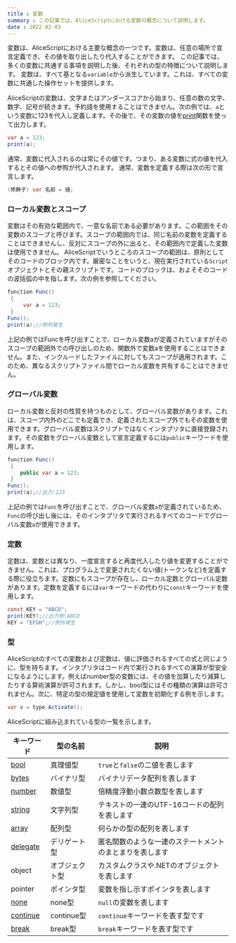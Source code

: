 ```yaml
---
title : 変数
summary : この記事では、AliceScriptにおける変数の概念について説明します。
date : 2022-02-03
---
```

変数は、AliceScriptにおける主要な概念の一つです。変数は、任意の場所で宣言定義でき、その値を取り出したり代入することができます。 この記事では、多くの変数に共通する事項を説明した後、それぞれの型の特徴について説明します。 変数は、すべて基となる`variable`から派生しています。これは、すべての変数に共通した操作セットを提供します。

AliceScriptの変数は、文字またはアンダースコアから始まり、任意の数の文字、数字、記号が続きます。予約語を使用することはできません。次の例では、`a`という変数に123を代入し定義します。その後で、その変数の値を[print](../api/alice/print.md)関数を使って出力します。

```cs title="AliceScript"
var a = 123;
print(a);
```

通常、変数に代入されるのは常にその値です。つまり、ある変数に式の値を代入するとその値への参照が代入されます。 通常、変数を定義する際は次の形で宣言します。

```cs title="AliceScript"
(修飾子) var 名前 = 値;
```

### ローカル変数とスコープ
変数はその有効な範囲内で、一意な名前である必要があります。この範囲をその変数のスコープと呼びます。スコープの範囲内では、同じ名前の変数を定義することはできませんし、反対にスコープの外に出ると、その範囲内で定義した変数は使用できません。 AliceScriptでいうところのスコープの範囲は、原則としてそのコードのブロック内です。厳密なことをいうと、現在実行されている`Script`オブジェクトとその親スクリプトです。コードのブロックは、およそそのコードの波括弧の中を指します。次の例を参照してください。

```cs title="AliceScript"
function Func()
 {
     var a = 123;
 }
Func();
print(a);//例外発生
```

上記の例ではFuncを呼び出すことで、ローカル変数aが定義されていますがそのスコープの範囲外での呼び出しのため、関数外で変数aを使用することはできません。また、インクルードしたファイルに対してもスコープが適用されます。このため、異なるスクリプトファイル間でローカル変数を共有することはできません。

### グローバル変数
ローカル変数と反対の性質を持つものとして、グローバル変数があります。これは、スコープ内外のどこでも定義でき、定義されたスコープ外でもその変数を使用できます。グローバル変数はスクリプトではなくインタプリタに直接登録されます。その変数をグローバル変数として宣言定義するには`public`キーワードを使用します。

```cs title="AliceScript"
function Func()
 {
    public var a = 123;
 }
Func();
print(a);//出力:123
```

上記の例では`Func`を呼び出すことで、グローバル変数`a`が定義されているため、`Func`の呼び出し後には、そのインタプリタで実行されるすべてのコードでグローバル変数`a`が使用できます。

### 定数
定数は、変数とは異なり、一度宣言すると再度代入したり値を変更することができません。これは、プログラム上で変更されたくない値(トークンなど)を定義する際に役立ちます。定数にもスコープが存在し、ローカル定数とグローバル定数があります。定数を定義するには`var`キーワードの代わりに`const`キーワードを使用します。

```cs title="AliceScript"
const KEY = "ABCD";
print(KEY);//出力例:ABCD
KEY = "EFGH";//例外発生
```

### 型
AliceScriptのすべての変数および定数は、値に評価されるすべての式と同じように、型を持ちます。インタプリタはコード内で実行されるすべての演算が型安全になるようにします。例えばnumber型の変数には、その値を加算したり減算したりする算術演算が許可されます。しかし、bool型にはその種類の演算は許可されません。次に、特定の型の規定値を使用して変数を初期化する例を示します。

```cs title="AliceScript"
var v = type.Activate();
```

AliceScriptに組み込まれている型の一覧を示します。

|キーワード|型の名前|説明|
|---|---|---|
|[bool](../api/bool/index.md)|真理値型|`true`と`false`の二値を表します|
|[bytes](../api/bytes/index.md)|バイナリ型|バイナリデータ配列を表します|
|[number](../api/number/index.md)|数値型|倍精度浮動小数点数型を表します|
|[string](../api/string/index.md)|文字列型|テキストの一連のUTF-16コードの配列を表します|
|[array](../api/array/index.md)|配列型|何らかの型の配列を表します|
|[delegate](../api/delegate/index.md)|デリゲート型|匿名関数のような一連のステートメントのまとまりを表します|
|object|オブジェクト型|カスタムクラスや.NETのオブジェクトを表します|
|pointer|ポインタ型|変数を指し示すポインタを表します|
|[none](../api/none/index.md)|none型|`null`の変数を表します|
|[continue](../api/alice/continue.md)|continue型|`continue`キーワードを表す型です|
|[break](../api/alice/break.md)|break型|`break`キーワードを表す型です|